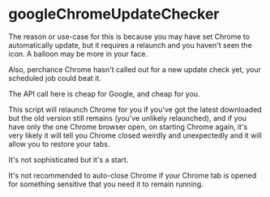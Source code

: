 # googleChromeUpdateChecker

The reason or use-case for this is because you may have set Chrome to automatically update, but it requires a relaunch and you haven't seen the icon. A balloon may be more in your face. 

Also, perchance Chrome hasn't called out for a new update check yet, your scheduled job could beat it. 

The API call here is cheap for Google, and cheap for you. 

This script will relaunch Chrome for you if you've got the latest downloaded but the old version still remains (you've unlikely relaunched), and if you have only the one Chrome browser open, on starting Chrome again, it's very likely it will tell you Chrome closed weirdly and unexpectedly and it will allow you to restore your tabs. 

It's not sophisticated but it's a start.  

It's not recommended to auto-close Chrome if your Chrome tab is opened for something sensitive that you need it to remain running. 
